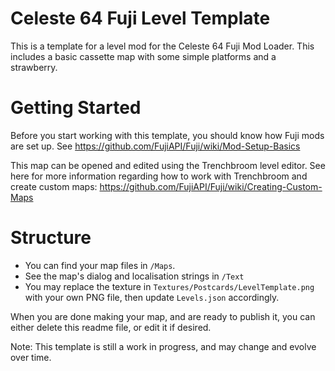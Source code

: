 # Celeste 64 Fuji Level Template
This is a template for a level mod for the Celeste 64 Fuji Mod Loader. This includes a basic cassette map with some simple platforms and a strawberry.

# Getting Started
Before you start working with this template, you should know how Fuji mods are set up. See https://github.com/FujiAPI/Fuji/wiki/Mod-Setup-Basics

This map can be opened and edited using the Trenchbroom level editor. See here for more information regarding how to work with Trenchbroom and create custom maps:
https://github.com/FujiAPI/Fuji/wiki/Creating-Custom-Maps

# Structure
- You can find your map files in `/Maps`.
- See the map's dialog and localisation strings in `/Text`
- You may replace the texture in `Textures/Postcards/LevelTemplate.png` with your own PNG file, then update `Levels.json` accordingly.

When you are done making your map, and are ready to publish it, you can either delete this readme file, or edit it if desired.

Note: This template is still a work in progress, and may change and evolve over time.
